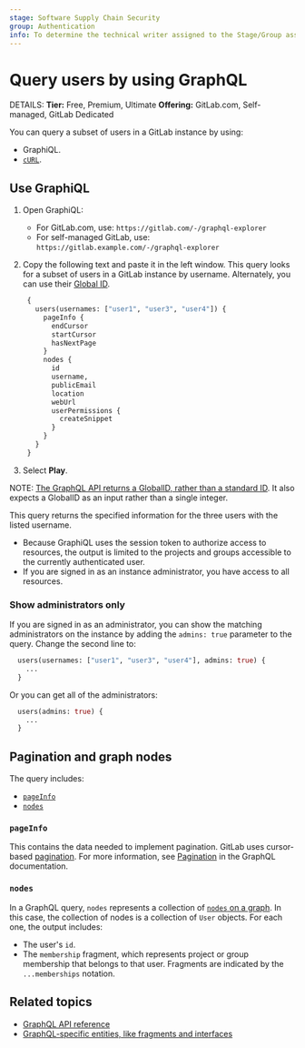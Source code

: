 ```yaml
---
stage: Software Supply Chain Security
group: Authentication
info: To determine the technical writer assigned to the Stage/Group associated with this page, see https://handbook.gitlab.com/handbook/product/ux/technical-writing/#assignments
---
```


# Query users by using GraphQL

DETAILS:
**Tier:** Free, Premium, Ultimate
**Offering:** GitLab.com, Self-managed, GitLab Dedicated

You can query a subset of users in a GitLab instance by using:

- GraphiQL.
- [`cURL`](getting_started.md#command-line).

## Use GraphiQL

1. Open GraphiQL:
   - For GitLab.com, use: `https://gitlab.com/-/graphql-explorer`
   - For self-managed GitLab, use: `https://gitlab.example.com/-/graphql-explorer`
1. Copy the following text and paste it in the left window.
   This query looks for a subset of users in a GitLab instance by username.
   Alternately, you can use their [Global ID](../../development/api_graphql_styleguide.md#global-ids).

   ```graphql
    {
      users(usernames: ["user1", "user3", "user4"]) {
        pageInfo {
          endCursor
          startCursor
          hasNextPage
        }
        nodes {
          id
          username,
          publicEmail
          location
          webUrl
          userPermissions {
            createSnippet
          }
        }
      }
    }
   ```

1. Select **Play**.

NOTE:
[The GraphQL API returns a GlobalID, rather than a standard ID](getting_started.md#queries-and-mutations).
It also expects a GlobalID as an input rather than a single integer.

This query returns the specified information for the three users with the listed username.

- Because GraphiQL uses the session token to authorize access to resources,
  the output is limited to the projects and groups accessible to the currently authenticated user.
- If you are signed in as an instance administrator, you have access to all resources.

### Show administrators only

If you are signed in as an administrator, you can show the matching administrators
on the instance by adding the `admins: true` parameter to the query.
Change the second line to:

```graphql
  users(usernames: ["user1", "user3", "user4"], admins: true) {
    ...
  }
```

Or you can get all of the administrators:

```graphql
  users(admins: true) {
    ...
  }
```

## Pagination and graph nodes

The query includes:

- [`pageInfo`](#pageinfo)
- [`nodes`](#nodes)

### `pageInfo`

This contains the data needed to implement pagination. GitLab uses cursor-based
[pagination](getting_started.md#pagination). For more information, see
[Pagination](https://graphql.org/learn/pagination/) in the GraphQL documentation.

### `nodes`

In a GraphQL query, `nodes` represents a collection of [`nodes` on a graph](https://en.wikipedia.org/wiki/Vertex_(graph_theory)).
In this case, the collection of nodes is a collection of `User` objects. For each one,
the output includes:

- The user's `id`.
- The `membership` fragment, which represents project or group membership that belongs
  to that user. Fragments are indicated by the `...memberships` notation.

## Related topics

- [GraphQL API reference](reference/index.md)
- [GraphQL-specific entities, like fragments and interfaces](https://graphql.org/learn/)
